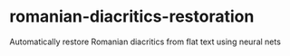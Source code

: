 # romanian-diacritics-restoration
Automatically restore Romanian diacritics from flat text using neural nets
